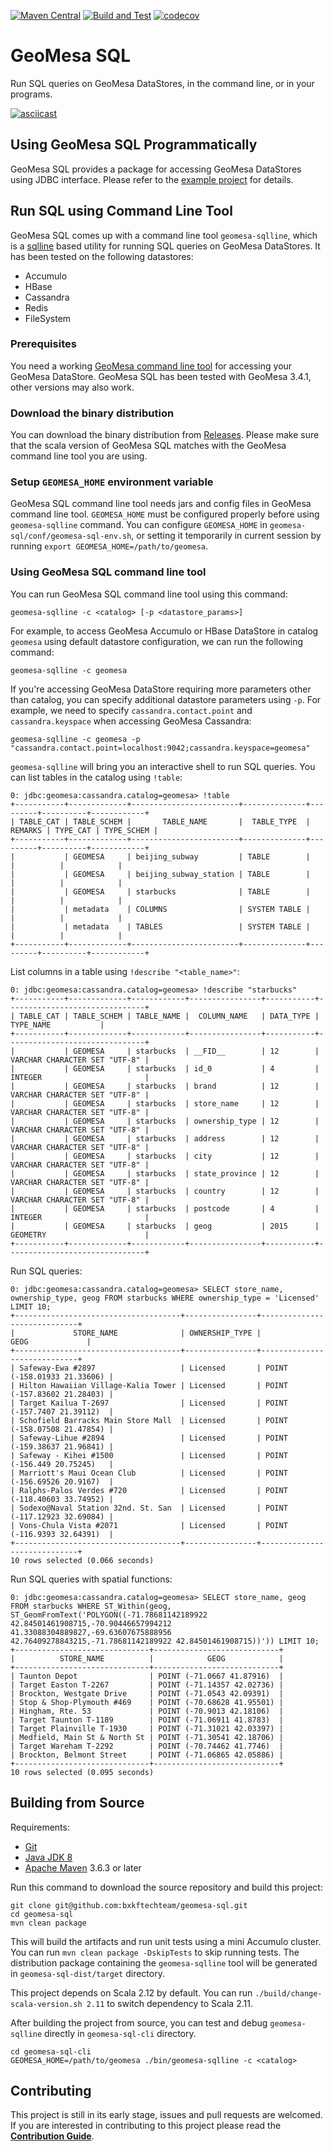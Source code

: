 [![Maven Central](https://img.shields.io/maven-central/v/io.github.bxkftechteam/geomesa-sql_2.12.svg?label=Maven%20Central)](https://search.maven.org/search?q=g:%22io.github.bxkftechteam%22%20AND%20a:%22geomesa-sql_2.12%22)
[![Build and Test](https://github.com/bxkftechteam/geomesa-sql/actions/workflows/build.yml/badge.svg?branch=main)](https://github.com/bxkftechteam/geomesa-sql/actions/workflows/build.yml)
[![codecov](https://codecov.io/github/bxkftechteam/geomesa-sql/branch/main/graph/badge.svg?token=7ZFDI120CR)](https://codecov.io/github/bxkftechteam/geomesa-sql)

# GeoMesa SQL

Run SQL queries on GeoMesa DataStores, in the command line, or in your programs.

[![asciicast](https://asciinema.org/a/536798.svg)](https://asciinema.org/a/536798)

## Using GeoMesa SQL Programmatically

GeoMesa SQL provides a package for accessing GeoMesa DataStores using JDBC
interface. Please refer to the [example project](/example) for details.

## Run SQL using Command Line Tool

GeoMesa SQL comes up with a command line tool `geomesa-sqlline`, which is a
[sqlline](https://github.com/julianhyde/sqlline) based utility for running SQL
queries on GeoMesa DataStores. It has been tested on the following datastores:

* Accumulo
* HBase
* Cassandra
* Redis
* FileSystem

### Prerequisites

You need a working [GeoMesa command line tool](http://www.geomesa.org/documentation/stable/user/cli/index.html) for
accessing your GeoMesa DataStore. GeoMesa SQL has been tested with GeoMesa 3.4.1, other versions may also work.

### Download the binary distribution

You can download the binary distribution from
[Releases](https://github.com/bxkftechteam/geomesa-sql/releases). Please make
sure that the scala version of GeoMesa SQL matches with the GeoMesa command
line tool you are using.

### Setup `GEOMESA_HOME` environment variable

GeoMesa SQL command line tool needs jars and config files in GeoMesa command
line tool. `GEOMESA_HOME` must be configured properly before using
`geomesa-sqlline` command. You can configure `GEOMESA_HOME` in
`geomesa-sql/conf/geomesa-sql-env.sh`, or setting it temporarily in current
session by running `export GEOMESA_HOME=/path/to/geomesa`.

### Using GeoMesa SQL command line tool

You can run GeoMesa SQL command line tool using this command:

```
geomesa-sqlline -c <catalog> [-p <datastore_params>]
```

For example, to access GeoMesa Accumulo or HBase DataStore in catalog `geomesa`
using default datastore configuration, we can run the following command:

```
geomesa-sqlline -c geomesa
```

If you're accessing GeoMesa DataStore requiring more parameters other than
catalog, you can specify additional datastore parameters using `-p`. For
example, we need to specify `cassandra.contact.point` and `cassandra.keyspace`
when accessing GeoMesa Cassandra:

```
geomesa-sqlline -c geomesa -p "cassandra.contact.point=localhost:9042;cassandra.keyspace=geomesa"
```

`geomesa-sqlline` will bring you an interactive shell to run SQL queries. You can
list tables in the catalog using `!table`:

```
0: jdbc:geomesa:cassandra.catalog=geomesa> !table
+-----------+-------------+------------------------+--------------+---------+----------+------------+
| TABLE_CAT | TABLE_SCHEM |       TABLE_NAME       |  TABLE_TYPE  | REMARKS | TYPE_CAT | TYPE_SCHEM |
+-----------+-------------+------------------------+--------------+---------+----------+------------+
|           | GEOMESA     | beijing_subway         | TABLE        |         |          |            |
|           | GEOMESA     | beijing_subway_station | TABLE        |         |          |            |
|           | GEOMESA     | starbucks              | TABLE        |         |          |            |
|           | metadata    | COLUMNS                | SYSTEM TABLE |         |          |            |
|           | metadata    | TABLES                 | SYSTEM TABLE |         |          |            |
+-----------+-------------+------------------------+--------------+---------+----------+------------+
```

List columns in a table using `!describe "<table_name>"`:

```
0: jdbc:geomesa:cassandra.catalog=geomesa> !describe "starbucks"
+-----------+-------------+------------+----------------+-----------+-------------------------------+
| TABLE_CAT | TABLE_SCHEM | TABLE_NAME |  COLUMN_NAME   | DATA_TYPE |           TYPE_NAME           |
+-----------+-------------+------------+----------------+-----------+-------------------------------+
|           | GEOMESA     | starbucks  | __FID__        | 12        | VARCHAR CHARACTER SET "UTF-8" |
|           | GEOMESA     | starbucks  | id_0           | 4         | INTEGER                       |
|           | GEOMESA     | starbucks  | brand          | 12        | VARCHAR CHARACTER SET "UTF-8" |
|           | GEOMESA     | starbucks  | store_name     | 12        | VARCHAR CHARACTER SET "UTF-8" |
|           | GEOMESA     | starbucks  | ownership_type | 12        | VARCHAR CHARACTER SET "UTF-8" |
|           | GEOMESA     | starbucks  | address        | 12        | VARCHAR CHARACTER SET "UTF-8" |
|           | GEOMESA     | starbucks  | city           | 12        | VARCHAR CHARACTER SET "UTF-8" |
|           | GEOMESA     | starbucks  | state_province | 12        | VARCHAR CHARACTER SET "UTF-8" |
|           | GEOMESA     | starbucks  | country        | 12        | VARCHAR CHARACTER SET "UTF-8" |
|           | GEOMESA     | starbucks  | postcode       | 4         | INTEGER                       |
|           | GEOMESA     | starbucks  | geog           | 2015      | GEOMETRY                      |
+-----------+-------------+------------+----------------+-----------+-------------------------------+
```

Run SQL queries:

```
0: jdbc:geomesa:cassandra.catalog=geomesa> SELECT store_name, ownership_type, geog FROM starbucks WHERE ownership_type = 'Licensed' LIMIT 10;
+-------------------------------------+----------------+-----------------------------+
|             STORE_NAME              | OWNERSHIP_TYPE |            GEOG             |
+-------------------------------------+----------------+-----------------------------+
| Safeway-Ewa #2897                   | Licensed       | POINT (-158.01933 21.33606) |
| Hilton Hawaiian Village-Kalia Tower | Licensed       | POINT (-157.83602 21.28403) |
| Target Kailua T-2697                | Licensed       | POINT (-157.7407 21.39112)  |
| Schofield Barracks Main Store Mall  | Licensed       | POINT (-158.07508 21.47854) |
| Safeway-Lihue #2894                 | Licensed       | POINT (-159.38637 21.96841) |
| Safeway - Kihei #1500               | Licensed       | POINT (-156.449 20.75245)   |
| Marriott's Maui Ocean Club          | Licensed       | POINT (-156.69526 20.9167)  |
| Ralphs-Palos Verdes #720            | Licensed       | POINT (-118.40603 33.74952) |
| Sodexo@Naval Station 32nd. St. San  | Licensed       | POINT (-117.12923 32.69084) |
| Vons-Chula Vista #2071              | Licensed       | POINT (-116.9393 32.64391)  |
+-------------------------------------+----------------+-----------------------------+
10 rows selected (0.066 seconds)
```

Run SQL queries with spatial functions:

```
0: jdbc:geomesa:cassandra.catalog=geomesa> SELECT store_name, geog FROM starbucks WHERE ST_Within(geog, ST_GeomFromText('POLYGON((-71.78681142189922 42.84501461908715,-70.90446657994212 41.33088304889827,-69.63607675888956 42.76409278843215,-71.78681142189922 42.84501461908715))')) LIMIT 10;
+------------------------------+----------------------------+
|          STORE_NAME          |            GEOG            |
+------------------------------+----------------------------+
| Taunton Depot                | POINT (-71.0667 41.87916)  |
| Target Easton T-2267         | POINT (-71.14357 42.02736) |
| Brockton, Westgate Drive     | POINT (-71.0543 42.09391)  |
| Stop & Shop-Plymouth #469    | POINT (-70.68628 41.95501) |
| Hingham, Rte. 53             | POINT (-70.9013 42.18106)  |
| Target Taunton T-1189        | POINT (-71.06911 41.8783)  |
| Target Plainville T-1930     | POINT (-71.31021 42.03397) |
| Medfield, Main St & North St | POINT (-71.30541 42.18706) |
| Target Wareham T-2292        | POINT (-70.74462 41.7746)  |
| Brockton, Belmont Street     | POINT (-71.06865 42.05886) |
+------------------------------+----------------------------+
10 rows selected (0.095 seconds)
```

## Building from Source

Requirements:

* [Git](http://git-scm.com/)
* [Java JDK 8](http://www.oracle.com/technetwork/java/javase/downloads/index.html)
* [Apache Maven](http://maven.apache.org/) 3.6.3 or later

Run this command to download the source repository and build this project:

```
git clone git@github.com:bxkftechteam/geomesa-sql.git
cd geomesa-sql
mvn clean package
```

This will build the artifacts and run unit tests using a mini Accumulo
cluster. You can run `mvn clean package -DskipTests` to skip running tests. The
distribution package containing the `geomesa-sqlline` tool will be generated in
`geomesa-sql-dist/target` directory.

This project depends on Scala 2.12 by default. You can run
`./build/change-scala-version.sh 2.11` to switch dependency to Scala 2.11.

After building the project from source, you can test and debug
`geomesa-sqlline` directly in `geomesa-sql-cli` directory.

```
cd geomesa-sql-cli
GEOMESA_HOME=/path/to/geomesa ./bin/geomesa-sqlline -c <catalog>
```

## Contributing

This project is still in its early stage, issues and pull requests are
welcomed. If you are interested in contributing to this project please read the
[**Contribution Guide**](CONTRIBUTING.md).
